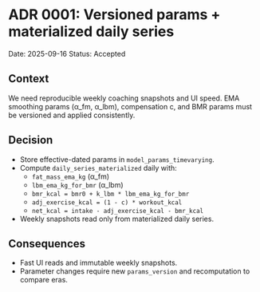 # ADR 0001: Versioned params + materialized daily series
Date: 2025-09-16
Status: Accepted

## Context
We need reproducible weekly coaching snapshots and UI speed. EMA smoothing params (α_fm, α_lbm), compensation c, and BMR params must be versioned and applied consistently.

## Decision
- Store effective-dated params in `model_params_timevarying`.
- Compute `daily_series_materialized` daily with:
  - `fat_mass_ema_kg` (α_fm)
  - `lbm_ema_kg_for_bmr` (α_lbm)
  - `bmr_kcal = bmr0 + k_lbm * lbm_ema_kg_for_bmr`
  - `adj_exercise_kcal = (1 - c) * workout_kcal`
  - `net_kcal = intake - adj_exercise_kcal - bmr_kcal`
- Weekly snapshots read only from materialized daily series.

## Consequences
- Fast UI reads and immutable weekly snapshots.
- Parameter changes require new `params_version` and recomputation to compare eras.

